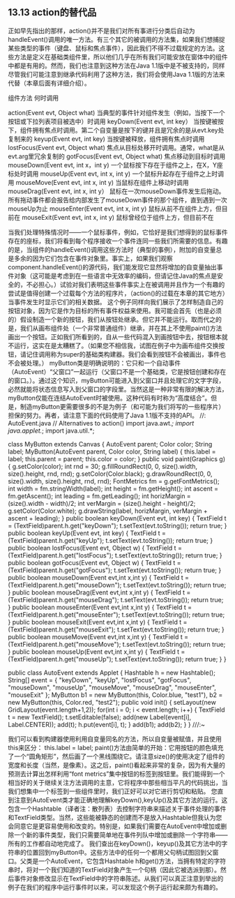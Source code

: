## 13.13 action的替代品

正如早先指出的那样，action()并不是我们对所有事进行分类后自动为handleEvent()调用的唯一方法。有三个其它的被调用的方法集，如果我们想捕捉某些类型的事件（键盘、鼠标和焦点事件），因此我们不得不过载规定的方法。这些方法是定义在基础类组件里，所以他们几乎在所有我们可能安放在窗体中的组件中都是有用的。然而，我们也注意到这种方法在Java 1.1版中是不被支持的，同样尽管我们可能注意到继承代码利用了这种方法，我们将会使用Java 1.1版的方法来代替（本章后面有详细介绍）。

组件方法 何时调用

action(Event evt, Object what) 当典型的事件针对组件发生（例如，当按下一个按钮或下拉列表项目被选中）时调用
keyDown(Event evt, int key） 当按键被按下，组件拥有焦点时调用。第二个自变量是按下的键并且是冗余的是从evt.key处复制来的
keyup(Event evt, int key) 当按键被释放，组件拥有焦点时调用
lostFocus(Event evt, Object what) 焦点从目标处移开时调用。通常，what是从evt.arg里冗余复制的
gotFocus(Event evt, Object what) 焦点移动到目标时调用
mouseDown(Event evt, int x，int y) 一个鼠标按下存在于组件之上，在X，Y座标处时调用
mouseUp(Event evt, int x, int y) 一个鼠标升起存在于组件之上时调用
mouseMove(Event evt, int x, int y) 当鼠标在组件上移动时调用
mouseDrag(Event evt, int x, int y） 鼠标在一次mouseDown事件发生后拖动。所有拖动事件都会报告给内部发生了mouseDown事件的那个组件，直到遇到一次mouseUp为止
mouseEnter(Event evt, int x, int y) 鼠标从前不在组件上方，但目前在
mouseExit(Event evt, int x, int y) 鼠标曾经位于组件上方，但目前不在

当我们处理特殊情况时——一个鼠标事件，例如，它恰好是我们想得到的鼠标事件存在的座标，我们将看到每个程序接收一个事件连同一些我们所需要的信息。有趣的是，当组件的handleEvent()调用这些方法时（典型的事例），附加的自变量总是多余的因为它们包含在事件对象里。事实上，如果我们观察component.handleEvent()的源代码，我们能发现它显然将增加的自变量抽出事件对象（这可能是考虑到在一些语言中无效率的编码，但请记住Java的焦点是安全的，不必担心。）试验对我们表明这些事件事实上在被调用并且作为一个有趣的尝试是值得创建一个过载每个方法的程序片，（action()的过载在本章的其它地方）当事件发生时显示它们的相关数据。
这个例子同样向我们展示了怎样制造自己的按钮对象，因为它是作为目标的所有事件权益来使用。我可能会首先（也是必须的）假设制造一个新的按钮，我们从按钮处继承。但它并不能运行。取而代之的是，我们从画布组件处（一个非常普通组件）继承，并在其上不使用paint()方法画出一个按钮。正如我们所看到的，自从一些代码混入到画按钮中去，按钮根本就不运行，这实在是太糟糕了。（如果您不相信我，试图在例子中为画布组件交换按钮，请记住调用称为super的基础类构建器。我们会看到按钮不会被画出，事件也不会被处理。）
myButton类是明确说明的：它只和一个自动事件（AutoEvent）“父窗口”一起运行（父窗口不是一个基础类，它是按钮创建和存在的窗口。）。通过这个知识，myButton可能进入到父窗口并且处理它的文字字段，必然就能将状态信息写入到父窗口的字段里。当然这是一种非常有限的解决方法，myButton仅能在连结AutoEvent时被使用。这种代码有时称为“高度结合”。但是，制造myButton更需要很多的不是为例子（和可能为我们将写的一些程序片）担保的努力。再者，请注意下面的代码使用了Java 1.1版不支持的API。
//: AutoEvent.java
// Alternatives to action()
import java.awt.*;
import java.applet.*;
import java.util.*;

class MyButton extends Canvas {
  AutoEvent parent;
  Color color;
  String label;
  MyButton(AutoEvent parent, 
           Color color, String label) {
    this.label = label;
    this.parent = parent;
    this.color = color;
  }
  public void paint(Graphics  g) {
    g.setColor(color);
    int rnd = 30;
    g.fillRoundRect(0, 0, size().width, 
                    size().height, rnd, rnd);
    g.setColor(Color.black);
    g.drawRoundRect(0, 0, size().width, 
                    size().height, rnd, rnd);
    FontMetrics fm = g.getFontMetrics();
    int width = fm.stringWidth(label);
    int height = fm.getHeight();
    int ascent = fm.getAscent();
    int leading = fm.getLeading();
    int horizMargin = (size().width - width)/2;
    int verMargin = (size().height - height)/2;
    g.setColor(Color.white);
    g.drawString(label, horizMargin, 
                 verMargin + ascent + leading);
  }
  public boolean keyDown(Event evt, int key) {
    TextField t = 
      (TextField)parent.h.get("keyDown");
    t.setText(evt.toString());
    return true;
  }
  public boolean keyUp(Event evt, int key) {
    TextField t = 
      (TextField)parent.h.get("keyUp");
    t.setText(evt.toString());
    return true;
  }
  public boolean lostFocus(Event evt, Object w) {
    TextField t = 
      (TextField)parent.h.get("lostFocus");
    t.setText(evt.toString());
    return true;
  }
  public boolean gotFocus(Event evt, Object w) {
    TextField t = 
      (TextField)parent.h.get("gotFocus");
    t.setText(evt.toString());
    return true;
  }
  public boolean 
  mouseDown(Event evt,int x,int y) {
    TextField t = 
      (TextField)parent.h.get("mouseDown");
    t.setText(evt.toString());
    return true;
  }
  public boolean 
  mouseDrag(Event evt,int x,int y) {
    TextField t = 
      (TextField)parent.h.get("mouseDrag");
    t.setText(evt.toString());
    return true;
  }
  public boolean 
  mouseEnter(Event evt,int x,int y) {
    TextField t = 
      (TextField)parent.h.get("mouseEnter");
    t.setText(evt.toString());
    return true;
  }
  public boolean 
  mouseExit(Event evt,int x,int y) {
    TextField t = 
      (TextField)parent.h.get("mouseExit");
    t.setText(evt.toString());
    return true;
  }
  public boolean 
  mouseMove(Event evt,int x,int y) {
    TextField t = 
      (TextField)parent.h.get("mouseMove");
    t.setText(evt.toString());
    return true;
  }
  public boolean mouseUp(Event evt,int x,int y) {
    TextField t = 
      (TextField)parent.h.get("mouseUp");
    t.setText(evt.toString());
    return true;
  }
}

public class AutoEvent extends Applet {
  Hashtable h = new Hashtable();
  String[] event = {
    "keyDown", "keyUp", "lostFocus", 
    "gotFocus", "mouseDown", "mouseUp", 
    "mouseMove", "mouseDrag", "mouseEnter", 
    "mouseExit"
  };
  MyButton 
    b1 = new MyButton(this, Color.blue, "test1"),
    b2 = new MyButton(this, Color.red, "test2");
  public void init() {
    setLayout(new GridLayout(event.length+1,2));
    for(int i = 0; i < event.length; i++) {
      TextField t = new TextField();
      t.setEditable(false);
      add(new Label(event[i], Label.CENTER)); 
      add(t);
      h.put(event[i], t);
    }
    add(b1);
    add(b2);
  }
} ///:~

我们可以看到构建器使用利用自变量同名的方法，所以自变量被赋值，并且使用this来区分：
this.label = label;
paint()方法由简单的开始：它用按钮的颜色填充了一个“圆角矩形”，然后画了一个黑线围绕它。请注意size()的使用决定了组件的宽度和长度（当然，是像素）。这之后，paint()看起来非常的复杂，因为有大量的预测去计算出怎样利用“font metrics”集中按钮的标签到按钮里。我们能得到一个相当好的关于继续关注方法调用的主意，它将程序中那些相当平凡的代码挑出，当我们想集中一个标签到一些组件里时，我们正好可以对它进行剪切和粘贴。
您直到注意到AutoEvent类才能正确地理解keyDown(),keyUp()及其它方法的运行。这包含一个Hashtable（译者注：散列表）去控制字符串来描述关于事件处理的事件和TextField类型。当然，这些能被静态的创建而不是放入Hashtable但我认为您会同意它是更容易使用和改变的。特别是，如果我们需要在AutoEvent中增加或删除一个新的事件类型，我们只需要简单地在事件列队中增加或删除一个字符串——所有的工作都自动地完成了。
我们查出在keyDown()，keyup()及其它方法中的字符串的位置回到myButton中。这些方法中的任何一个都用父句柄试图回到父窗口。父类是一个AutoEvent，它包含Hashtable h和get()方法，当拥有特定的字符串时，将对一个我们知道的TextField对象产生一个句柄（因此它被选派到那）。然后事件对象修改显示在TextField中的字符串陈述。从我们可以真正注意到举出的例子在我们的程序中运行事件时以来，可以发现这个例子运行起来颇为有趣的。